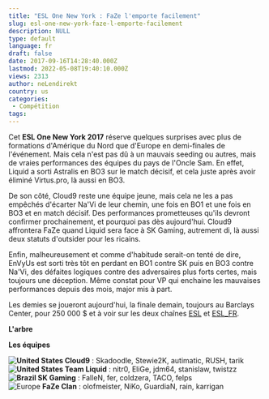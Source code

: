 ```yaml
---
title: "ESL One New York : FaZe l'emporte facilement"
slug: esl-one-new-york-faze-l-emporte-facilement
description: NULL
type: default
language: fr
draft: false
date: 2017-09-16T14:28:40.000Z
lastmod: 2022-05-08T19:40:10.000Z
views: 2313
author: neLendirekt
country: us
categories:
 - Compétition
tags:
---
```

Cet **ESL One New York 2017** réserve quelques surprises avec plus de formations d'Amérique du Nord que d'Europe en demi-finales de l'événement. Mais cela n'est pas dû à un mauvais seeding ou autres, mais de vraies performances des équipes du pays de l'Oncle Sam. En effet, Liquid a sorti Astralis en BO3 sur le match décisif, et cela juste après avoir éliminé Virtus.pro, là aussi en BO3.

De son côté, Cloud9 reste une équipe jeune, mais cela ne les a pas empêchés d'écarter Na'Vi de leur chemin, une fois en BO1 et une fois en BO3 et en match décisif. Des performances prometteuses qu'ils devront confirmer prochainement, et pourquoi pas dès aujourd'hui. Cloud9 affrontera FaZe quand Liquid sera face à SK Gaming, autrement di, là aussi deux statuts d'outsider pour les ricains.

Enfin, malheureusement et comme d'habitude serait-on tenté de dire, EnVyUs est sorti très tôt en perdant en BO1 contre SK puis en BO3 contre Na'Vi, des défaites logiques contre des adversaires plus forts certes, mais toujours une déception. Même constat pour VP qui enchaine les mauvaises performances depuis des mois, major mis à part.

Les demies se joueront aujourd'hui, la finale demain, toujours au Barclays Center, pour 250 000 $ et à voir sur les deux chaînes [ESL](https://www.youtube.com/channel/UCPq2ETz4aAGo2Z-8JisDPIA) et [ESL\_FR](https://www.twitch.tv/esl%5Fcsgo%5Ffr).

**L'arbre**

  
**Les équipes**

**![United States](/images/countries/us.svg)⁠ Cloud9** : Skadoodle, Stewie2K, autimatic, RUSH, tarik  
**![United States](/images/countries/us.svg)⁠ Team Liquid** : nitr0, EliGe, jdm64, stanislaw, twistzz  
**![Brazil](/images/countries/br.svg)⁠ SK Gaming** : FalleN, fer, coldzera, TACO, felps  
![Europe](/images/countries/eu.svg)⁠ **FaZe Clan** : olofmeister, NiKo, GuardiaN, rain, karrigan
